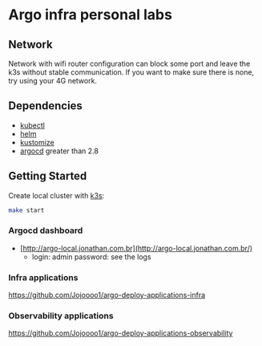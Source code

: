 # Argo infra personal labs

## Network

Network with wifi router configuration can block some port and leave the k3s without stable communication. If you want to make sure there is none, try using your 4G network.

## Dependencies

* [kubectl](https://kubernetes.io/docs/tasks/tools)
* [helm](https://helm.sh/docs/intro/install)
* [kustomize](https://kubectl.docs.kubernetes.io/installation/kustomize)
* [argocd](https://argo-cd.readthedocs.io/en/stable/cli_installation) greater than 2.8

## Getting Started

Create local cluster with [k3s](https://k3s.io/):

```bash
make start
```

### Argocd dashboard

* [http://argo-local.jonathan.com.br](http://argo-local.jonathan.com.br/)
  * login: admin password: see the logs

### Infra applications

<https://github.com/Jojoooo1/argo-deploy-applications-infra>

### Observability applications

<https://github.com/Jojoooo1/argo-deploy-applications-observability>
